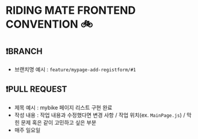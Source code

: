 # RIDING MATE FRONTEND CONVENTION 🚲 

## ❗️BRANCH

- 브랜치명 예시 : `feature/mypage-add-registform/#1`

## ❗️PULL REQUEST

- 제목 예시 : mybike 페이지 리스트 구현 완료
- 작성 내용 : 작업 내용과 수정했다면 변경 사항 / 작업 위치(ex. `MainPage.js`) / 막힌 문제 혹은 같이 고민하고 싶은 부분
- 매주 일요일
